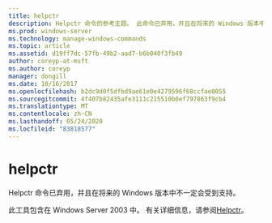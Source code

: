```yaml
---
title: helpctr
description: Helpctr 命令的参考主题。 此命令已弃用，并且在将来的 Windows 版本中不保证其受支持。
ms.prod: windows-server
ms.technology: manage-windows-commands
ms.topic: article
ms.assetid: d19ff7dc-57fb-49b2-aad7-b6b040f3fb49
author: coreyp-at-msft
ms.author: coreyp
manager: dongill
ms.date: 10/16/2017
ms.openlocfilehash: b2dc9d0f5dfbd9ae61e0e4279596f68ccfae0055
ms.sourcegitcommit: 4f407b82435afe3111c215510b0ef797863f9cb4
ms.translationtype: MT
ms.contentlocale: zh-CN
ms.lasthandoff: 05/24/2020
ms.locfileid: "83818577"
---
```

# <a name="helpctr"></a>helpctr

Helpctr 命令已弃用，并且在将来的 Windows 版本中不一定会受到支持。

此工具包含在 Windows Server 2003 中。 有关详细信息，请参阅[Helpctr](https://docs.microsoft.com/previous-versions/orphan-topics/ws.10/cc755821(v=ws.10))。
